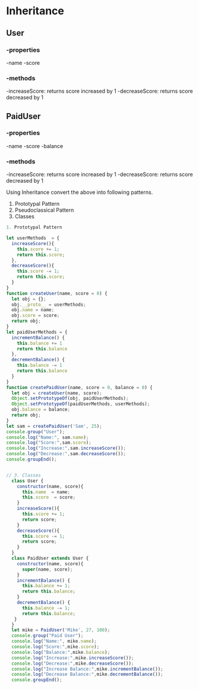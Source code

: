 # Inheritance

## User

### -properties

-name
-score

### -methods

-increaseScore: returns score increased by 1
-decreaseScore: returns score decreased by 1

## PaidUser

### -properties

-name
-score
-balance

### -methods

-increaseScore: returns score increased by 1
-decreaseScore: returns score decreased by 1

Using Inheritance convert the above into following patterns.

1. Prototypal Pattern
2. Pseudoclassical Pattern
3. Classes

```js
1. Prototypal Pattern

let userMethods  = {
  increaseScore(){
    this.score += 1;
    return this.score;
  },
  decreaseScore(){
    this.score -= 1;
    return this.score;
  }
}
function createUser(name, score = 0) {
  let obj = {};
  obj.__proto__ = userMethods;
  obj.name = name;
  obj.score = score;
  return obj;
}
let paidUserMethods = {
  incrementBalance() {
    this.balance += 1
    return this.balance
  },
  decrementBalance() {
    this.balance -= 1
    return this.balance
  }
}
function createPaidUser(name, score = 0, balance = 0) {
  let obj = createUser(name, score);
  Object.setPrototypeOf(obj, paidUserMethods);
  Object.setPrototypeOf(paidUserMethods, userMethods);
  obj.balance = balance;
  return obj;
}
let sam = createPaidUser('Sam', 25);
console.group("User");
console.log("Name:", sam.name);
console.log("Score:",sam.score);
console.log("Increase:",sam.increaseScore());
console.log("Decrease:",sam.decreaseScore());
console.groupEnd();


// 3. Classes
  class User {
    constructor(name, score){
      this.name  = name;
      this.score  = score;
    }
    increaseScore(){
      this.score += 1;
      return score;
    }
    decreaseScore(){
      this.score -= 1;
      return score;
    }
  }
  class PaidUser extends User {
    constructor(name, score){
      super(name, score);
    }
    incrementBalance() {
      this.balance += 1;
      return this.balance;
    }
    decrementBalance() {
      this.balance -= 1;
      return this.balance;
   }
  }
  let mike = PaidUser('Mike', 27, 100);
  console.group("Paid User");
  console.log("Name:", mike.name);
  console.log("Score:",mike.score);
  console.log("Balance:",mike.balance);
  console.log("Increase:",mike.increaseScore());
  console.log("Decrease:",mike.decreaseScore());
  console.log("Increase Balance:",mike.incrementBalance());
  console.log("Decrease Balance:",mike.decrementBalance());
  console.groupEnd();

```
